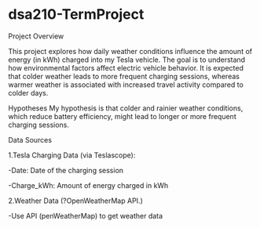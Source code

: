 # dsa210-TermProject


Project Overview


This project explores how daily weather conditions influence the amount of energy (in kWh) charged into my Tesla vehicle. The goal is to understand how environmental factors affect electric vehicle behavior. It is expected that colder weather leads to more frequent charging sessions, whereas warmer weather is associated with increased travel activity compared to colder days.

Hypotheses
My hypothesis is that colder and rainier weather conditions, which reduce battery efficiency, might lead to longer or more frequent charging sessions.

Data Sources

1.Tesla Charging Data (via Teslascope):


-Date: Date of the charging session

-Charge_kWh: Amount of energy charged in kWh
 
2.Weather Data (?OpenWeatherMap API.)

   
-Use API (penWeatherMap) to get weather data 
